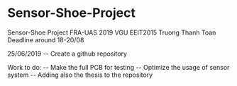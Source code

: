 # Sensor-Shoe-Project
Sensor-Shoe Project FRA-UAS 2019 VGU EEIT2015 Truong Thanh Toan
Deadline around 18-20/08

25/06/2019
-- Create a github repository

Work to do:
-- Make the full PCB for testing
-- Optimize the usage of sensor system
-- Adding also the thesis to the repository
